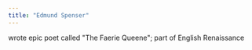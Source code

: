 ```yaml
---
title: "Edmund Spenser"
---
```

wrote epic poet called &quot;The Faerie Queene&quot;; part of English Renaissance

